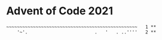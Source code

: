 # Advent of Code 2021

```'
~~~~~~~~~~~~~~~~~~~~~~~~~~~~~~~~~~~~~~~~~~~~~~~~~   1 **
    '~'.                         .   '   . ..''''   2 **
```
